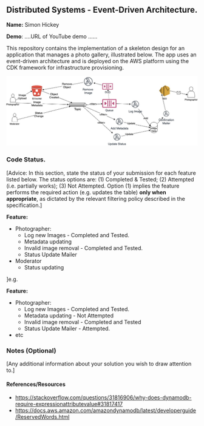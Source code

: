 ## Distributed Systems - Event-Driven Architecture.

__Name:__ Simon Hickey

__Demo__: ....URL of YouTube demo ......

This repository contains the implementation of a skeleton design for an application that manages a photo gallery, illustrated below. The app uses an event-driven architecture and is deployed on the AWS platform using the CDK framework for infrastructure provisioning.

![](./images/arch.jpg)

### Code Status.

[Advice: In this section, state the status of your submission for each feature listed below. The status options are: (1) Completed & Tested; (2) Attempted (i.e. partially works); (3) Not Attempted. Option (1) implies the feature performs the required action (e.g. updates the table) __only when appropriate__, as dictated by the relevant filtering policy described in the specification.]

__Feature:__
+ Photographer:
  + Log new Images - Completed and Tested.
  + Metadata updating
  + Invalid image removal - Completed and Tested.
  + Status Update Mailer
+ Moderator
  + Status updating

]e.g. 

__Feature:__
+ Photographer:
  + Log new Images - Completed and Tested.
  + Metadata updating - Not Attempted
  + Invalid image removal - Completed and Tested
  + Status Update Mailer - Attempted.
+ etc

### Notes (Optional)

[Any additional information about your solution you wish to draw attention to.]

#### References/Resources

- https://stackoverflow.com/questions/31816906/why-does-dynamodb-require-expressionattributevalue#31817417
- https://docs.aws.amazon.com/amazondynamodb/latest/developerguide/ReservedWords.html


